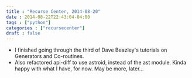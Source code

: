 ```yaml
---
title : "Recurse Center, 2014-08-20"
date : 2014-08-22T22:43:04-04:00
tags : ["python"]
categories : ["recursecenter"]
draft : false
---
```


-   I finished going through the third of Dave Beazley's tutorials on Generators
    and Co-routines.
-   Also refactored api-diff to use astroid, instead of the ast module.  Kinda
    happy with what I have, for now. May be more, later...
